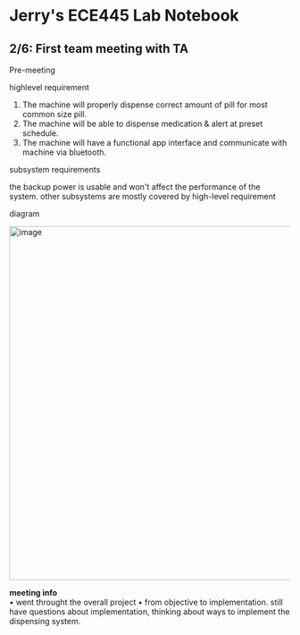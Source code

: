 # Jerry's ECE445 Lab Notebook

## 2/6: First team meeting with TA

Pre-meeting

highlevel requirement
 
1. The machine will properly dispense correct amount of pill for most common size pill.
2. The machine will be able to dispense medication & alert  at preset schedule.
3. The machine will have a functional app interface and communicate with machine via bluetooth.


subsystem requirements 

the backup power is usable and won't affect the performance of the system. 
other subsystems are mostly covered by high-level requirement

diagram



<img width="633" alt="image" src="https://github.com/JinpengLiu12/ECE445-SP2024/assets/112613590/300697d6-c4d8-4f7c-bfd4-11320a328f5a">

  **meeting info <br>**
  •  went throught the overall project
     • from objective to implementation. still have questions about implementation, thinking about ways to implement the dispensing system.   
